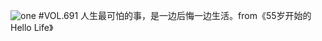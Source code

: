 ![one](http://image.wufazhuce.com/FnI7-8YMHiICg7Zwmrwj_p-xalkS)
#VOL.691
人生最可怕的事，是一边后悔一边生活。from《55岁开始的Hello Life》